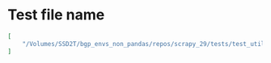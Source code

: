 # Test file name

```json
[
    "/Volumes/SSD2T/bgp_envs_non_pandas/repos/scrapy_29/tests/test_utils_request.py"
]
```

